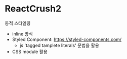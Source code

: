 # ReactCrush2
동적 스타일링

- inline 방식
- Styled Component: https://styled-components.com/
    - js 'tagged tamplete literals' 문법을 활용
- CSS module 활용